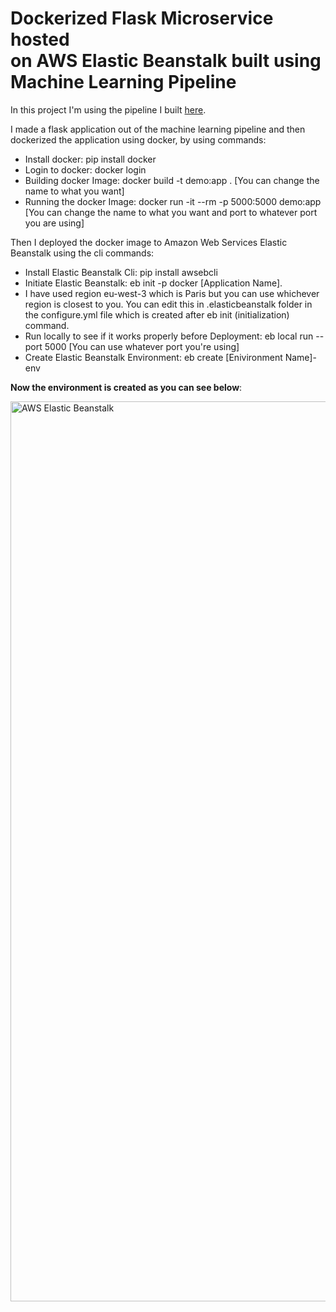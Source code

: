 # Dockerized Flask Microservice hosted on AWS Elastic Beanstalk built using Machine Learning Pipeline
In this project I'm using the pipeline I built [here](https://github.com/Bhalu77/Sentiment-Analysis-for-6-Basic-Emotion/blob/main/Sentiment%20Analysis/Deploy.py).

I made a flask application out of the machine learning pipeline and then dockerized the application using docker, by using commands:
- Install docker: pip install docker
- Login to docker: docker login
- Building docker Image: docker build -t demo:app .     [You can change the name to what you want]
- Running the docker Image: docker run -it --rm -p 5000:5000 demo:app     [You can change the name to what you want and port to whatever port you are using]

Then I deployed the docker image to Amazon Web Services Elastic Beanstalk using the cli commands:
- Install Elastic Beanstalk Cli: pip install awsebcli
- Initiate Elastic Beanstalk: eb init -p docker [Application Name]. 
- I have used region eu-west-3 which is Paris but you can use whichever region is closest to you. You can edit this in .elasticbeanstalk folder in the configure.yml file which is created after eb init (initialization) command.
- Run locally to see if it works properly before Deployment: eb local run --port 5000 [You can use whatever port you're using]
- Create Elastic Beanstalk Environment: eb create [Enivironment Name]-env

**Now the environment is created as you can see below**:

<img width="1440" alt="AWS Elastic Beanstalk" src="https://user-images.githubusercontent.com/86623567/203917314-c2da5361-bf70-4564-ba25-18f8d68ae3a7.png">
